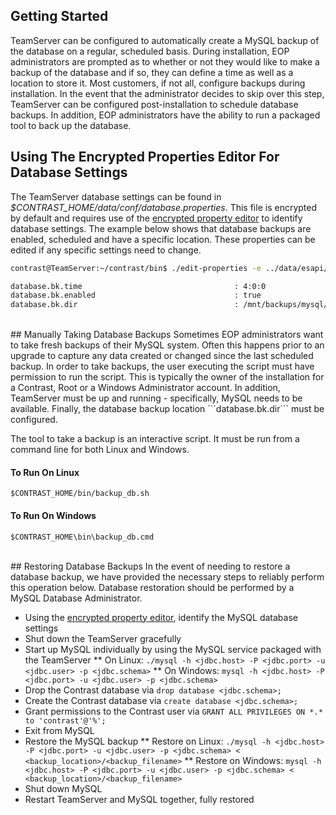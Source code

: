 <!--
title: "Taking Backups of TeamServer's MySQL Database"
description: "Instructions for using TeamServer's MySQL database backup tool."
tags: "EOP MySQL administration backup database ESAPI"
-->

## Getting Started
TeamServer can be configured to automatically create a MySQL backup of the database on a regular, scheduled basis. During installation, EOP administrators are prompted as to whether or not they would like to make a backup of the database and if so, they can define a time as well as a location to store it. Most customers, if not all, configure backups during installation. In the event that the administrator decides to skip over this step, TeamServer can be configured post-installation to schedule database backups. In addition, EOP administrators have the ability to run a packaged tool to back up the database.

## Using The Encrypted Properties Editor For Database Settings
The TeamServer database settings can be found in *$CONTRAST_HOME/data/conf/database.properties*. This file is encrypted by default and requires use of the [encrypted property editor](admin_tsconfig.html#encrypt) to identify database settings. The example below shows that database backups are enabled, scheduled and have a specific location. These properties can be edited if any specific settings need to change.

```bash
contrast@TeamServer:~/contrast/bin$ ./edit-properties -e ../data/esapi/ -f ../data/conf/database.properties

database.bk.time                                  : 4:0:0
database.bk.enabled                               : true
database.bk.dir                                   : /mnt/backups/mysql/contrast
```
<br/>
## Manually Taking Database Backups
Sometimes EOP administrators want to take fresh backups of their MySQL system. Often this happens prior to an upgrade to capture any data created or changed since the last scheduled backup. In order to take backups, the user executing the script must have permission to run the script. This is typically the owner of the installation for a Contrast, Root or a Windows Administrator account. In addition, TeamServer must be up and running - specifically, MySQL needs to be available. Finally, the database backup location ```database.bk.dir``` must be configured.

The tool to take a backup is an interactive script. It must be run from a command line for both Linux and Windows.

#### To Run On Linux
````
$CONTRAST_HOME/bin/backup_db.sh
````

#### To Run On Windows
````
$CONTRAST_HOME\bin\backup_db.cmd
````
<br/>
## Restoring Database Backups
In the event of needing to restore a database backup, we have provided the necessary steps to reliably perform this operation below. Database restoration should be performed by a MySQL Database Administrator.

* Using the [encrypted property editor](admin_tsconfig.html#encrypt), identify the MySQL database settings
* Shut down the TeamServer gracefully
* Start up MySQL individually by using the MySQL service packaged with the TeamServer
** On Linux: ```./mysql -h <jdbc.host> -P <jdbc.port> -u <jdbc.user> -p <jdbc.schema>```
** On Windows: ```mysql -h <jdbc.host> -P <jdbc.port> -u <jdbc.user> -p <jdbc.schema>```
* Drop the Contrast database via ```drop database <jdbc.schema>;```
* Create the Contrast database via ```create database <jdbc.schema>;```
* Grant permissions to the Contrast user via ```GRANT ALL PRIVILEGES ON *.* to 'contrast'@'%';```
* Exit from MySQL
* Restore the MySQL backup
** Restore on Linux: ```./mysql -h <jdbc.host> -P <jdbc.port> -u <jdbc.user> -p <jdbc.schema> < <backup_location>/<backup_filename>```
** Restore on Windows: ```mysql -h <jdbc.host> -P <jdbc.port> -u <jdbc.user> -p <jdbc.schema> < <backup_location>/<backup_filename>```
* Shut down MySQL
* Restart TeamServer and MySQL together, fully restored
